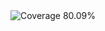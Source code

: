 <!-- Coverage Badge -->
<img src="https://img.shields.io/badge/Coverage-80.09%25-yellow" alt="Coverage 80.09%">